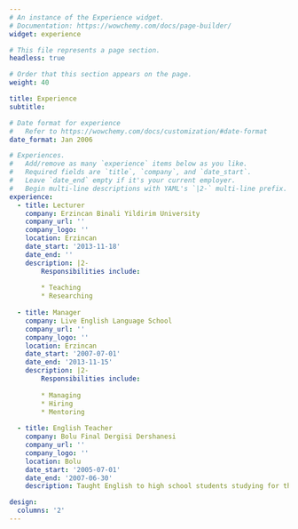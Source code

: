```yaml
---
# An instance of the Experience widget.
# Documentation: https://wowchemy.com/docs/page-builder/
widget: experience

# This file represents a page section.
headless: true

# Order that this section appears on the page.
weight: 40

title: Experience
subtitle:

# Date format for experience
#   Refer to https://wowchemy.com/docs/customization/#date-format
date_format: Jan 2006

# Experiences.
#   Add/remove as many `experience` items below as you like.
#   Required fields are `title`, `company`, and `date_start`.
#   Leave `date_end` empty if it's your current employer.
#   Begin multi-line descriptions with YAML's `|2-` multi-line prefix.
experience:
  - title: Lecturer
    company: Erzincan Binali Yildirim University
    company_url: ''
    company_logo: ''
    location: Erzincan
    date_start: '2013-11-18'
    date_end: ''
    description: |2-
        Responsibilities include:
        
        * Teaching
        * Researching
        
  - title: Manager
    company: Live English Language School
    company_url: ''
    company_logo: ''
    location: Erzincan
    date_start: '2007-07-01'
    date_end: '2013-11-15'
    description: |2-
        Responsibilities include:
        
        * Managing
        * Hiring
        * Mentoring
        
  - title: English Teacher
    company: Bolu Final Dergisi Dershanesi
    company_url: ''
    company_logo: ''
    location: Bolu
    date_start: '2005-07-01'
    date_end: '2007-06-30'
    description: Taught English to high school students studying for the national university entrance exam.

design:
  columns: '2'
---
```

